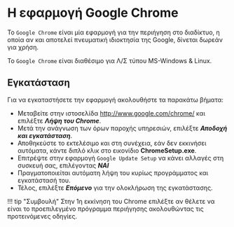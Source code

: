 # Η εφαρμογή Google Chrome

Το ```Google Chrome``` είναι μία εφαρμογή για την περιήγηση στο διαδίκτυο, η οποία αν και αποτελεί πνευματική ιδιοκτησία της Google, δίνεται δωρεάν για χρήση.

Το ```Google Chrome``` είναι διαθέσιμο για Λ/Σ τύπου MS-Windows & Linux.

## Εγκατάσταση

Για να εγκαταστήσετε την εφαρμογή ακολουθήστε τα παρακάτω βήματα:

- Μεταβείτε στην ιστοσελίδα http://www.google.com/chrome/ και επιλέξτε ***Λήψη του Chrome***.
- Μετά την ανάγνωση των όρων παροχής υπηρεσιών, επιλέξτε ***Αποδοχή και εγκατάσταση***.
- Αποθηκεύστε το εκτελέσιμο και στη συνέχεια, εάν δεν εκκινήσει αυτόματα, κάντε διπλό κλικ στο εικονίδιο **ChromeSetup.exe**.
- Επιτρέψτε στην εφαρμογή ```Google Update Setup``` να κάνει αλλαγές στη συσκευή σας, επιλέγοντας ***ΝΑΙ***
- Πραγματοποιείται αυτόματη λήψη του κυρίως προγράμματος και εγκατάστασή του.
- Τέλος, επιλέξτε ***Επόμενο*** για την ολοκλήρωση της εγκατάστασης.

!!! tip "Συμβουλή"
    Στην 1η εκκίνηση του Chrome επιλέξτε αν θέλετε να είναι το προεπιλεγμένο πρόγραμμα περιήγησης ακολουθώντας τις προτεινόμενες οδηγίες.
